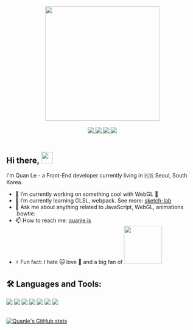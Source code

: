 <div id="header" align="center">
  <img src="https://media.giphy.com/media/L1R1tvI9svkIWwpVYr/giphy.gif" width="300"/>
</div>
<br/>

<div id="badges" align="center">
  <a href="https://quanleio.netlify.app/">
    <img src="https://img.shields.io/badge/quanle.is-white?style=flat&logo=aboutdotme&logoColor=white&labelColor=00A98F&color=00A98F"/>
  </a>
  <a href="https://codesandbox.io/u/lehquan">
    <img src="https://img.shields.io/badge/CodeSandbox-black?style=flat&logo=codesandbox"/>
  </a>
  <a href="https://quanleio.hashnode.dev/">
    <img src="https://img.shields.io/badge/Hashnode-white?style=flat&logo=hashnode&logoColor=white&labelColor=2962FF&color=2962FF"/>
  </a>
  <a href="https://www.linkedin.com/in/lehongquanvn/">
    <img src="https://img.shields.io/badge/LinkedIn-blue?style=flat&logo=linkedin&logoColor=white"/>
  </a>
</div>

<br/>

## Hi there, <img src="https://raw.githubusercontent.com/MartinHeinz/MartinHeinz/master/wave.gif" width="30px">

I'm Quan Le - a Front-End developer currently living in :kr: Seoul, South Korea.

- 🔭 I’m currently working on something cool with WebGL :grimacing:
- 🌱 I’m currently learning GLSL, webpack. See more: <a href="https://github.com/lehquan/sketch-lab">sketch-lab</a>
- 💬 Ask me about anything related to JavaScript, WebGL, animations :bowtie:
- 📫 How to reach me: [quanle.is](https://quanleio.netlify.app/)
- ⚡ Fun fact: I hate :cat: love :dog: and a big fan of <img style="display: inline-block; margin: 0 auto; max-width: 100px" src="https://64.media.tumblr.com/9ca886790bf1b8f6d97b9d4defb49efc/ca47d2dbaf278410-44/s540x810/cca2c6eb205f7d678ce16dde8aba4f76153012c7.gif" width="100"/>

## :hammer_and_wrench: Languages and Tools:
<div id="badges">
  <img src="https://img.shields.io/badge/JavaScript-blue?style=flat&logo=javascript&logoColor=white&labelColor=F7DF1E&color=F7DF1E"/>
  <img src="https://img.shields.io/badge/WebGL-blue?style=flat&logo=webgl&logoColor=white&labelColor=990000&color=990000"/>
  <img src="https://img.shields.io/badge/Three.js-blue?style=flat&logo=threedotjs&logoColor=white&labelColor=000000&color=000000"/>
  <img src="https://img.shields.io/badge/R3F-white?style=flat&logo=react&logoColor=white&labelColor=61DAFB&color=61DAFB"/>
  <img src="https://img.shields.io/badge/Unity-white?style=flat&logo=unity&logoColor=black&labelColor=white&color=white"/>
  <img src="https://img.shields.io/badge/HTML5-blue?style=flat&logo=html5&logoColor=white&labelColor=E34F26&color=E34F26"/>
  <img src="https://img.shields.io/badge/CSS3-white?style=flat&logo=css3&logoColor=white&labelColor=1572B6&color=1572B6"/>
</div>

<br/>

[![Quanle's GitHub stats](https://github-readme-stats.vercel.app/api?username=lehquan&hide=prs&show_icons=true&theme=radical)](https://github.com/lehquan/github-readme-stats)
